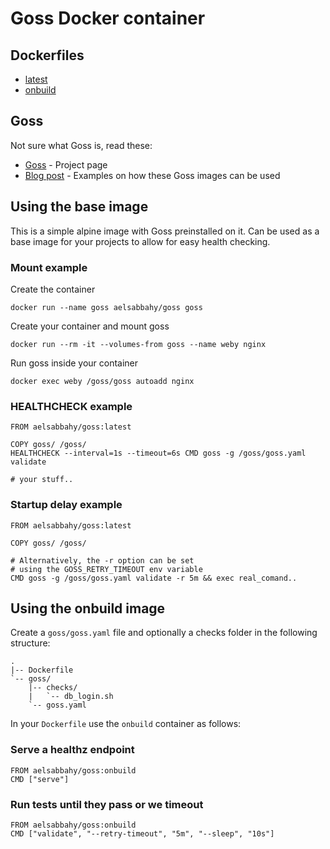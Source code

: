 # Goss Docker container
## Dockerfiles
* [latest](https://github.com/aelsabbahy/goss-docker/blob/master/Dockerfile)
* [onbuild](https://github.com/aelsabbahy/goss-docker/blob/master/onbuild/Dockerfile)


## Goss
Not sure what Goss is, read these:

* [Goss](https://github.com/aelsabbahy/goss) - Project page
* [Blog post](https://medium.com/@aelsabbahy/docker-1-12-kubernetes-simplified-health-checks-and-container-ordering-with-goss-fa8debbe676c) - Examples on how these Goss images can be used


## Using the base image

This is a simple alpine image with Goss preinstalled on it. Can be used as a base image for your projects to allow for easy health checking.

### Mount example

Create the container
```
docker run --name goss aelsabbahy/goss goss
```
Create your container and mount goss
```
docker run --rm -it --volumes-from goss --name weby nginx
```
Run goss inside your container
```
docker exec weby /goss/goss autoadd nginx
```

### HEALTHCHECK example
```
FROM aelsabbahy/goss:latest

COPY goss/ /goss/
HEALTHCHECK --interval=1s --timeout=6s CMD goss -g /goss/goss.yaml validate

# your stuff..
```


### Startup delay example
```
FROM aelsabbahy/goss:latest

COPY goss/ /goss/

# Alternatively, the -r option can be set
# using the GOSS_RETRY_TIMEOUT env variable
CMD goss -g /goss/goss.yaml validate -r 5m && exec real_comand..
```


## Using the onbuild image

Create a `goss/goss.yaml` file and optionally a checks folder in the following structure:
```
.
|-- Dockerfile
`-- goss/
    |-- checks/
    |   `-- db_login.sh
    `-- goss.yaml
```

In your `Dockerfile` use the `onbuild` container as follows:


### Serve a healthz endpoint
```
FROM aelsabbahy/goss:onbuild
CMD ["serve"]
```


### Run tests until they pass or we timeout
```
FROM aelsabbahy/goss:onbuild
CMD ["validate", "--retry-timeout", "5m", "--sleep", "10s"]
```
